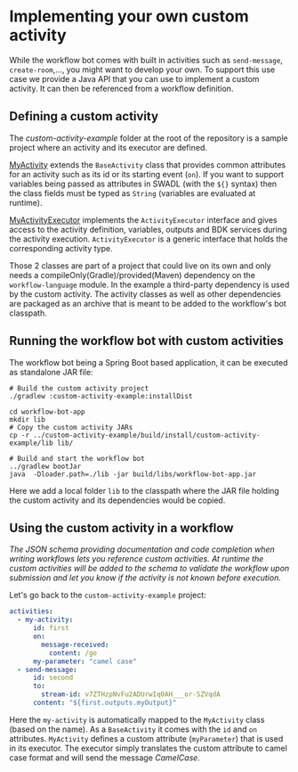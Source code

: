 # Implementing your own custom activity

While the workflow bot comes with built in activities such as `send-message`, `create-room`,...,
you might want to develop your own. To support this use case we provide a Java API that you can use to implement
a custom activity.
It can then be referenced from a workflow definition.

## Defining a custom activity

The _custom-activity-example_ folder at the root of the repository is a sample project where an activity 
and its executor are defined.

[MyActivity](../custom-activity-example/src/main/java/org/acme/workflow/MyActivity.java) extends the `BaseActivity` 
class that provides common attributes for an activity such as its id or its starting event (`on`).
If you want to support variables being passed as attributes in SWADL (with the `${}` syntax) then the class fields
must be typed as `String` (variables are evaluated at runtime).

[MyActivityExecutor](../custom-activity-example/src/main/java/org/acme/workflow/MyActivityExecutor.java) implements the
`ActivityExecutor` interface and gives access to the activity definition, variables, outputs and BDK services during the
activity execution. `ActivityExecutor` is a generic interface that holds the corresponding activity type.

Those 2 classes are part of a project that could live on its own and only needs a compileOnly(Gradle)/provided(Maven)
dependency on the `workflow-language` module. In the example a third-party dependency is used by the custom activity.
The activity classes as well as other dependencies are packaged as an archive that is meant to be added to the 
workflow's bot classpath.

## Running the workflow bot with custom activities

The workflow bot being a Spring Boot based application, it can be executed as standalone JAR file:

```shell
# Build the custom activity project
./gradlew :custom-activity-example:installDist

cd workflow-bot-app
mkdir lib
# Copy the custom activity JARs
cp -r ../custom-activity-example/build/install/custom-activity-example/lib lib/

# Build and start the workflow bot
../gradlew bootJar
java  -Dloader.path=./lib -jar build/libs/workflow-bot-app.jar
```

Here we add a local folder `lib` to the classpath where the JAR file holding the custom activity and its dependencies 
would be copied.

## Using the custom activity in a workflow

_The JSON schema providing documentation and code completion when writing workflows lets you reference custom 
activities. At runtime the custom activities will be added to the schema to validate the workflow upon submission and 
let you know if the activity is not known before execution._

Let's go back to the `custom-activity-example` project:

```yaml
activities:
  - my-activity:
      id: first
      on:
        message-received:
          content: /go
      my-parameter: "camel case"
  - send-message:
      id: second
      to:
        stream-id: v7ZTHzpNvFu2ADUrwIq0AH___or-SZVqdA
      content: "${first.outputs.myOutput}"
```

Here the `my-activity` is automatically mapped to the `MyActivity` class (based on the name). As a `BaseActivity` it
comes with the `id` and `on` attributes. `MyActivity` defines a custom attribute (`myParameter`) that is used in its 
executor. The executor simply translates the custom attribute to camel case format and will send the message 
_CamelCase_.
